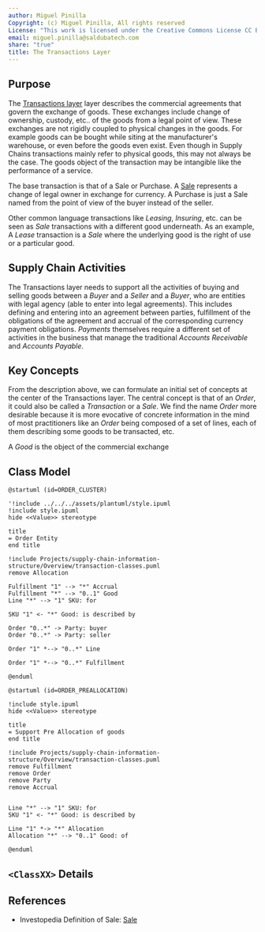 ```yaml
---
author: Miguel Pinilla
Copyright: (c) Miguel Pinilla, All rights reserved
License: "This work is licensed under the Creative Commons License CC BY-NC-SA 4.0: https://creativecommons.org/licenses/by-nc-sa/4.0/"
email: miguel.pinilla@saldubatech.com
share: "true"
title: The Transactions Layer
---
```



## Purpose

The [Transactions layer](Overview#transactions) layer describes the commercial agreements that govern the exchange of goods. These exchanges include change of ownership, custody, etc.. of the goods from a legal point of view. These exchanges are not rigidly coupled to physical changes in the goods. For example goods can be bought while siting at the manufacturer's warehouse, or even before the goods even exist. Even though in Supply Chains transactions mainly refer to physical goods, this may not always be the case. The goods object of the transaction may be intangible like the performance of a service.

The base transaction is that of a Sale or Purchase. A [Sale](https://www.investopedia.com/terms/s/sale.asp) represents a change of legal owner in exchange for currency. A Purchase is just a Sale named from the point of view of the buyer instead of the seller.

Other common language transactions like *Leasing*, *Insuring*, etc. can be seen as *Sale* transactions with a different good underneath. As an example, A *Lease* transaction is a *Sale* where the underlying good is the right of use or a particular good.

## Supply Chain Activities

The Transactions layer needs to support all the activities of buying and selling goods between a *Buyer* and a *Seller* and a *Buyer*, who are entities with legal agency (able to enter into legal agreements). This includes defining and entering into an agreement between parties, fulfillment of the obligations of the agreement and accrual of the corresponding currency payment obligations. *Payments* themselves require a different set of activities in the business that manage the traditional *Accounts Receivable* and *Accounts Payable*.

## Key Concepts

From the description above, we can formulate an initial set of concepts at the center of the Transactions layer. The central concept is that of an *Order*, it could also be called a *Transaction* or a *Sale*. We find the name *Order* more desirable because it is more evocative of concrete information in the mind of most practitioners like an *Order* being composed of a set of lines, each of them describing some goods to be transacted, etc.

A *Good* is the object of the commercial exchange

## Class Model

```plantuml
@startuml (id=ORDER_CLUSTER)

'!include ../../../assets/plantuml/style.ipuml
!include style.ipuml
hide <<Value>> stereotype

title
= Order Entity
end title

!include Projects/supply-chain-information-structure/Overview/transaction-classes.puml
remove Allocation

Fulfillment "1" --> "*" Accrual
Fulfillment "*" --> "0..1" Good
Line "*" --> "1" SKU: for

SKU "1" <- "*" Good: is described by

Order "0..*" -> Party: buyer
Order "0..*" -> Party: seller

Order "1" *--> "0..*" Line

Order "1" *--> "0..*" Fulfillment

@enduml
```

```plantuml
@startuml (id=ORDER_PREALLOCATION)

!include style.ipuml
hide <<Value>> stereotype

title
= Support Pre Allocation of goods
end title

!include Projects/supply-chain-information-structure/Overview/transaction-classes.puml
remove Fulfillment
remove Order
remove Party
remove Accrual


Line "*" --> "1" SKU: for
SKU "1" <- "*" Good: is described by

Line "1" *-> "*" Allocation
Allocation "*" --> "0..1" Good: of

@enduml
```

## `<ClassXX>` Details

## References

- Investopedia Definition of Sale: [Sale](https://www.investopedia.com/terms/s/sale.asp)

</div>
